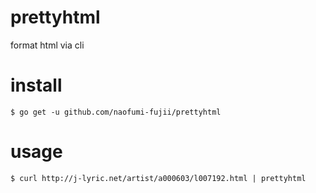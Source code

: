 # prettyhtml
format html via cli

# install
`$ go get -u github.com/naofumi-fujii/prettyhtml`

# usage
`$ curl http://j-lyric.net/artist/a000603/l007192.html | prettyhtml`
